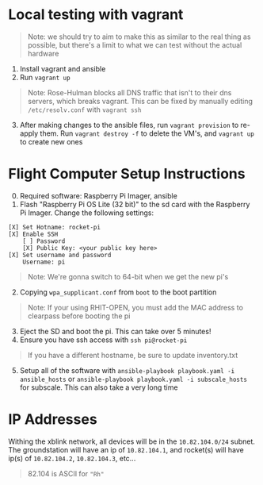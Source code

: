# Local testing with vagrant
> Note: we should try to aim to make this as similar to the real thing as possible, but there's a limit to what we can test without the actual hardware

1. Install vagrant and ansible
2. Run `vagrant up`
> Note: Rose-Hulman blocks all DNS traffic that isn't to their dns servers, which breaks vagrant. This can be fixed by manually editing `/etc/resolv.conf` with `vagrant ssh`
3. After making changes to the ansible files, run `vagrant provision` to re-apply them. Run `vagrant destroy -f` to delete the VM's, and `vagrant up` to create new ones

# Flight Computer Setup Instructions
0. Required software: Raspberry Pi Imager, ansible
1. Flash "Raspberry Pi OS Lite (32 bit)" to the sd card with the Raspberry Pi Imager. Change the following settings:
```
[X] Set Hotname: rocket-pi
[X] Enable SSH
    [ ] Password
    [X] Public Key: <your public key here>
[X] Set username and password
    Username: pi
```
> Note: We're gonna switch to 64-bit when we get the new pi's
2. Copying `wpa_supplicant.conf` from `boot` to the boot partition
> Note: If your using RHIT-OPEN, you must add the MAC address to clearpass before booting the pi
3. Eject the SD and boot the pi. This can take over 5 minutes!
4. Ensure you have ssh access with `ssh pi@rocket-pi`
> If you have a different hostname, be sure to update inventory.txt
5. Setup all of the software with `ansible-playbook playbook.yaml -i ansible_hosts` or `ansible-playbook playbook.yaml -i subscale_hosts` for subscale. This can also take a very long time

# IP Addresses
Withing the xblink network, all devices will be in the `10.82.104.0/24` subnet. The groundstation will have an ip of `10.82.104.1`, and rocket(s) will have ip(s) of `10.82.104.2`, `10.82.104.3`, etc...
> 82.104 is ASCII for `"Rh"`

